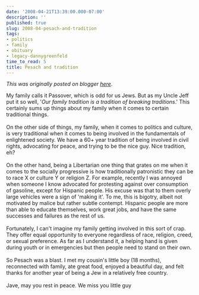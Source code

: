 ```yaml
---
date: '2008-04-21T13:39:00.000-07:00'
description: ''
published: true
slug: 2008-04-pesach-and-tradition
tags:
- politics
- family
- obituary
- legacy-dannygreenfeld
time_to_read: 5
title: Pesach and tradition
---
```


*This was originally posted on blogger [here](https://dannygreenfeld.blogspot.com/2008/04/pesach-and-tradition.html)*.

My family calls it Passover, which is odd for us Jews.  But as my Uncle Jeff put it so well, '<span style="font-style: italic;">Our family tradition is a tradition of breaking traditions</span>.'  This certainly sums up things about my family when it comes to certain traditional things.<br /><br />On the other side of things, my family, when it comes to politics and culture, is very traditional when it comes to being involved in the fundamentals of enlightened society.  We have a 60+ year tradition of being involved in civil rights, advocating for peace, and trying to be the nice guy.  Nice tradition, eh?<br /><br />On the other hand, being a Libertarian one thing that grates on me when it comes to the socially progressive is how traditionally patronistic they can be to race X or culture Y or religion Z.  For example, recently I was annoyed when someone I know advocated for protesting against over consumption of gasoline, except for Hispanic people.  His excuse was that to them overly large vehicles were a sign of 'making it'.  To me, this is bigotry, albeit not motivated by malice but rather subtle contempt.  Hispanic people are more than able to educate themselves, work great jobs, and have the same successes and failures as the rest of us.<br /><br />Fortunately, I can't imagine my family getting involved in this sort of crap.  They offer equal opportunity to everyone regardless of race, religion, creed, or sexual preference.  As far as I understand it, a helping hand is given during youth or in emergencies but then people need to stand on their own.<br /><br />So Pesach was a blast.  I met my cousin's little boy (18 months), reconnected with family, ate great food, enjoyed a beautiful day, and felt thanks for another year of being a Jew in a relatively free country.<br /><br />Jave, may you rest in peace.  We miss you little guy